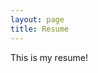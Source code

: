 ```yaml
---
layout: page
title: Resume
---
```

This is my resume!

<object data="/resume/Sebastian_Salas_Resume.pdf" type="application/pdf" width="100%" height="800"> 
